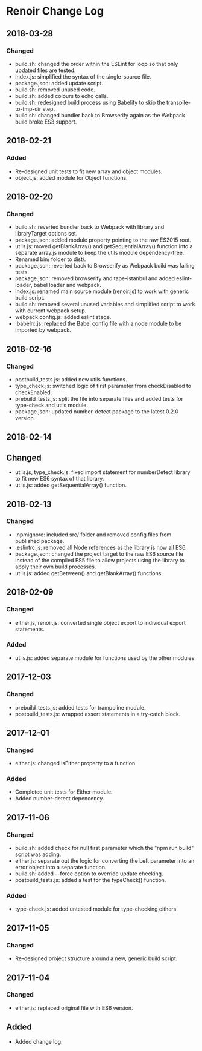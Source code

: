 # Renoir Change Log #

## 2018-03-28

### Changed
- build.sh: changed the order within the ESLint for loop so that only updated files are tested.
- index.js: simplified the syntax of the single-source file.
- package.json: added update script.
- build.sh: removed unused code.
- build.sh: added colours to echo calls.
- build.sh: redesigned build process using Babelify to skip the transpile-to-tmp-dir step.
- build.sh: changed bundler back to Browserify again as the Webpack build broke ES3 support.

## 2018-02-21

### Added
- Re-designed unit tests to fit new array and object modules.
- object.js: added module for Object functions.

## 2018-02-20

### Changed
- build.sh: reverted bundler back to Webpack with library and libraryTarget options set.
- package.json: added module property pointing to the raw ES2015 root.
- utils.js: moved getBlankArray() and getSequentialArray() function into a separate array.js module to keep the utils module dependency-free.
- Renamed bin/ folder to dist/.
- package.json: reverted back to Browserify as Webpack build was failing tests.
- package.json: removed browserify and tape-istanbul and added eslint-loader, babel loader and webpack.
- index.js: renamed main source module (renoir.js) to work with generic build script.
- build.sh: removed several unused variables and simplified script to work with current webpack setup.
- webpack.config.js: added eslint stage.
- .babelrc.js: replaced the Babel config file with a node module to be imported by webpack.

## 2018-02-16

### Changed
- postbuild_tests.js: added new utils functions.
- type_check.js: switched logic of first parameter from checkDisabled to checkEnabled.
- prebuild_tests.js: split the file into separate files and added tests for type-check and utils module.
- package.json: updated number-detect package to the latest 0.2.0 version.

## 2018-02-14

## Changed
- utils.js, type_check.js: fixed import statement for numberDetect library to fit new ES6 syntax of that library.
- utils.js: added getSequentialArray() function.

## 2018-02-13

### Changed
- .npmignore: included src/ folder and removed config files from published package.
- .eslintrc.js: removed all Node references as the library is now all ES6.
- package.json: changed the project target to the raw ES6 source file instead of the compiled ES5 file to allow projects using the library to apply their own build processes.
- utils.js: added getBetween() and getBlankArray() functions.

## 2018-02-09

### Changed
- either.js, renoir.js: converted single object export to individual export statements.

### Added
- utils.js: added separate module for functions used by the other modules.

## 2017-12-03

### Changed
- prebuild_tests.js: added tests for trampoline module.
- postbuild_tests.js: wrapped assert statements in a try-catch block.

## 2017-12-01

### Changed
- either.js: changed isEither property to a function.

### Added
- Completed unit tests for Either module.
- Added number-detect depencency.

## 2017-11-06

### Changed
- build.sh: added check for null first parameter which the "npm run build" script was adding.
- either.js: separate out the logic for converting the Left parameter into an error object into a separate function.
- build.sh: added --force option to override update checking.
- postbuild_tests.js: added a test for the typeCheck() function.

### Added
- type-check.js: added untested module for type-checking eithers.

## 2017-11-05

### Changed
- Re-designed project structure around a new, generic build script.

## 2017-11-04

### Changed
- either.js: replaced original file with ES6 version.

## Added
- Added change log.
